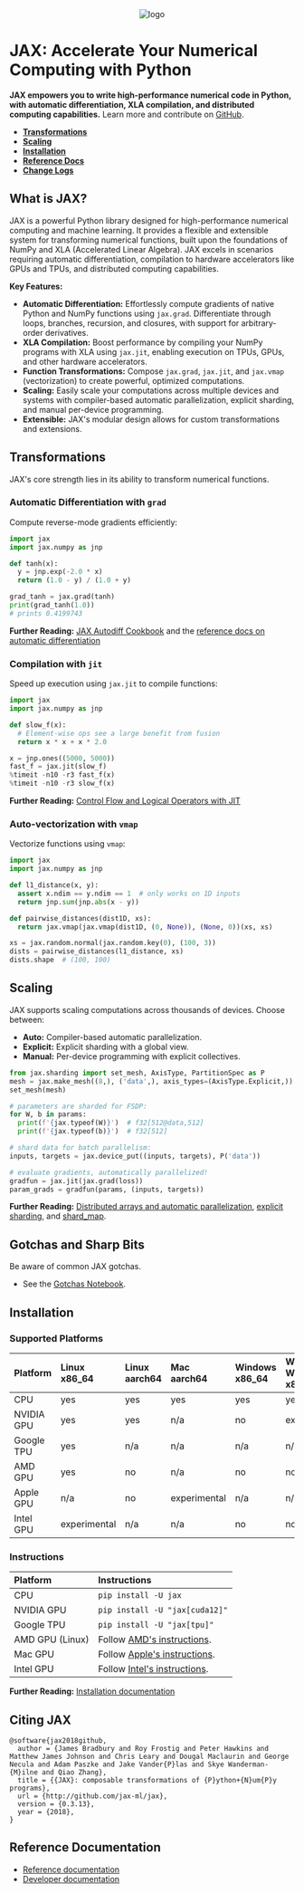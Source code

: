 <div align="center">
<img src="https://raw.githubusercontent.com/jax-ml/jax/main/images/jax_logo_250px.png" alt="logo">
</div>

# JAX: Accelerate Your Numerical Computing with Python

**JAX empowers you to write high-performance numerical code in Python, with automatic differentiation, XLA compilation, and distributed computing capabilities.** Learn more and contribute on [GitHub](https://github.com/jax-ml/jax).

*   [**Transformations**](#transformations)
*   [**Scaling**](#scaling)
*   [**Installation**](#installation)
*   [**Reference Docs**](https://docs.jax.dev/en/latest/)
*   [**Change Logs**](https://docs.jax.dev/en/latest/changelog.html)

## What is JAX?

JAX is a powerful Python library designed for high-performance numerical computing and machine learning. It provides a flexible and extensible system for transforming numerical functions, built upon the foundations of NumPy and XLA (Accelerated Linear Algebra). JAX excels in scenarios requiring automatic differentiation, compilation to hardware accelerators like GPUs and TPUs, and distributed computing capabilities.

**Key Features:**

*   **Automatic Differentiation:** Effortlessly compute gradients of native Python and NumPy functions using `jax.grad`. Differentiate through loops, branches, recursion, and closures, with support for arbitrary-order derivatives.
*   **XLA Compilation:** Boost performance by compiling your NumPy programs with XLA using `jax.jit`, enabling execution on TPUs, GPUs, and other hardware accelerators.
*   **Function Transformations:** Compose `jax.grad`, `jax.jit`, and `jax.vmap` (vectorization) to create powerful, optimized computations.
*   **Scaling:** Easily scale your computations across multiple devices and systems with compiler-based automatic parallelization, explicit sharding, and manual per-device programming.
*   **Extensible:** JAX's modular design allows for custom transformations and extensions.

## Transformations

JAX's core strength lies in its ability to transform numerical functions.

### Automatic Differentiation with `grad`

Compute reverse-mode gradients efficiently:

```python
import jax
import jax.numpy as jnp

def tanh(x):
  y = jnp.exp(-2.0 * x)
  return (1.0 - y) / (1.0 + y)

grad_tanh = jax.grad(tanh)
print(grad_tanh(1.0))
# prints 0.4199743
```

**Further Reading:** [JAX Autodiff Cookbook](https://docs.jax.dev/en/latest/notebooks/autodiff_cookbook.html) and the [reference docs on automatic differentiation](https://docs.jax.dev/en/latest/jax.html#automatic-differentiation)

### Compilation with `jit`

Speed up execution using `jax.jit` to compile functions:

```python
import jax
import jax.numpy as jnp

def slow_f(x):
  # Element-wise ops see a large benefit from fusion
  return x * x + x * 2.0

x = jnp.ones((5000, 5000))
fast_f = jax.jit(slow_f)
%timeit -n10 -r3 fast_f(x)
%timeit -n10 -r3 slow_f(x)
```

**Further Reading:** [Control Flow and Logical Operators with JIT](https://docs.jax.dev/en/latest/control-flow.html)

### Auto-vectorization with `vmap`

Vectorize functions using `vmap`:

```python
import jax
import jax.numpy as jnp

def l1_distance(x, y):
  assert x.ndim == y.ndim == 1  # only works on 1D inputs
  return jnp.sum(jnp.abs(x - y))

def pairwise_distances(dist1D, xs):
  return jax.vmap(jax.vmap(dist1D, (0, None)), (None, 0))(xs, xs)

xs = jax.random.normal(jax.random.key(0), (100, 3))
dists = pairwise_distances(l1_distance, xs)
dists.shape  # (100, 100)
```

## Scaling

JAX supports scaling computations across thousands of devices. Choose between:

*   **Auto:** Compiler-based automatic parallelization.
*   **Explicit:** Explicit sharding with a global view.
*   **Manual:** Per-device programming with explicit collectives.

```python
from jax.sharding import set_mesh, AxisType, PartitionSpec as P
mesh = jax.make_mesh((8,), ('data',), axis_types=(AxisType.Explicit,))
set_mesh(mesh)

# parameters are sharded for FSDP:
for W, b in params:
  print(f'{jax.typeof(W)}')  # f32[512@data,512]
  print(f'{jax.typeof(b)}')  # f32[512]

# shard data for batch parallelism:
inputs, targets = jax.device_put((inputs, targets), P('data'))

# evaluate gradients, automatically parallelized!
gradfun = jax.jit(jax.grad(loss))
param_grads = gradfun(params, (inputs, targets))
```

**Further Reading:** [Distributed arrays and automatic parallelization](https://docs.jax.dev/en/latest/notebooks/Distributed_arrays_and_automatic_parallelization.html), [explicit sharding](https://docs.jax.dev/en/latest/notebooks/explicit-sharding.html), and [shard_map](https://docs.jax.dev/en/latest/notebooks/shard_map.html).

## Gotchas and Sharp Bits

Be aware of common JAX gotchas.

*   See the [Gotchas Notebook](https://docs.jax.dev/en/latest/notebooks/Common_Gotchas_in_JAX.html).

## Installation

### Supported Platforms

| Platform        | Linux x86\_64 | Linux aarch64 | Mac aarch64  | Windows x86\_64 | Windows WSL2 x86\_64 |
| :-------------- | :------------ | :------------ | :----------- | :-------------- | :------------------ |
| CPU             | yes           | yes           | yes          | yes             | yes                 |
| NVIDIA GPU      | yes           | yes           | n/a          | no              | experimental        |
| Google TPU      | yes           | n/a           | n/a          | n/a             | n/a                 |
| AMD GPU         | yes           | no            | n/a          | no              | no                  |
| Apple GPU       | n/a           | no            | experimental | n/a             | n/a                 |
| Intel GPU       | experimental  | n/a           | n/a          | no              | no                  |

### Instructions

| Platform        | Instructions                                                                                                    |
| :-------------- | :-------------------------------------------------------------------------------------------------------------- |
| CPU             | `pip install -U jax`                                                                                            |
| NVIDIA GPU      | `pip install -U "jax[cuda12]"`                                                                                  |
| Google TPU      | `pip install -U "jax[tpu]"`                                                                                     |
| AMD GPU (Linux) | Follow [AMD's instructions](https://github.com/jax-ml/jax/blob/main/build/rocm/README.md).                      |
| Mac GPU         | Follow [Apple's instructions](https://developer.apple.com/metal/jax/).                                          |
| Intel GPU       | Follow [Intel's instructions](https://github.com/intel/intel-extension-for-openxla/blob/main/docs/acc_jax.md).  |

**Further Reading:** [Installation documentation](https://docs.jax.dev/en/latest/installation.html)

## Citing JAX

```
@software{jax2018github,
  author = {James Bradbury and Roy Frostig and Peter Hawkins and Matthew James Johnson and Chris Leary and Dougal Maclaurin and George Necula and Adam Paszke and Jake Vander{P}las and Skye Wanderman-{M}ilne and Qiao Zhang},
  title = {{JAX}: composable transformations of {P}ython+{N}um{P}y programs},
  url = {http://github.com/jax-ml/jax},
  version = {0.3.13},
  year = {2018},
}
```

## Reference Documentation

*   [Reference documentation](https://docs.jax.dev/)
*   [Developer documentation](https://docs.jax.dev/en/latest/developer.html)